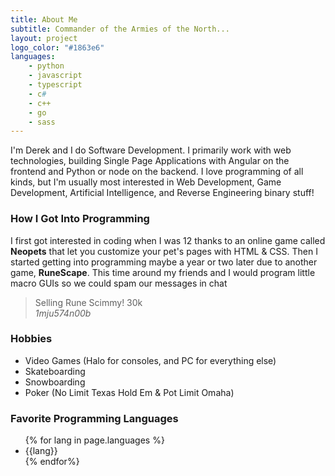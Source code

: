 ```yaml
---
title: About Me
subtitle: Commander of the Armies of the North...
layout: project
logo_color: "#1863e6"
languages:
    - python
    - javascript
    - typescript
    - c#
    - c++
    - go
    - sass
---
```


I'm Derek and I do Software Development. I primarily work with web technologies, building Single Page Applications with Angular on the frontend and Python or node on the backend. I love programming of all kinds, but I'm usually most interested in Web Development, Game Development, Artificial Intelligence, and Reverse Engineering binary stuff!

### How I Got Into Programming

I first got interested in coding when I was 12 thanks to an online game called **Neopets** that let you customize your pet's pages with HTML & CSS. Then I started getting into programming maybe a year or two later due to another game, **RuneScape**. This time around my friends and I would program little macro GUIs so we could spam our messages in chat

<blockquote class="blockquote">
    Selling Rune Scimmy! 30k
    <footer class="blockquote-footer">
        <cite title="">1mju574n00b</cite>
    </footer>
</blockquote>

### Hobbies

 - Video Games (Halo for consoles, and PC for everything else)
 - Skateboarding
 - Snowboarding
 - Poker (No Limit Texas Hold Em & Pot Limit Omaha)

### Favorite Programming Languages

<ul>
{% for lang in page.languages %}
<li>{{lang}}</li>
{% endfor%}
</ul>